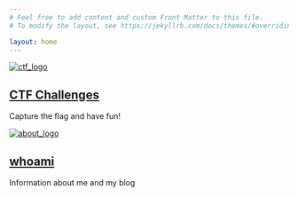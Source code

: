 ```yaml
---
# Feel free to add content and custom Front Matter to this file.
# To modify the layout, see https://jekyllrb.com/docs/themes/#overriding-theme-defaults

layout: home
---
```

<div class="container">
  <div class="card">
    <div class="card_header">
      <a href="{{ '/ctf/' | relative_url }}">
        <img src="{{ "/assets/imgs/flag.png" | relative_url }}" alt="ctf_logo" class="card_image">
      </a>
    </div>
    <div class="card_body">
      <h2 class="card-title"><a class="card_link" href="{{ '/ctf/' | relative_url }}">CTF Challenges</a></h2>
      <p>Capture the flag and have fun!</p>
    </div>
  </div>

  <div class="card">
    <div class="card_header">
      <a href="{{ '/about/' | relative_url }}">
        <img src="{{ "/assets/imgs/who.png" | relative_url }}" alt="about_logo" class="card_image" id="who">
      </a>
    </div>
    <div class="card_body">
      <h2 class="card-title"><a class="card_link" href="{{ '/about/' | relative_url }}">whoami</a></h2>
      <p>Information about me and my blog</p>
    </div>
  </div>
</div>
